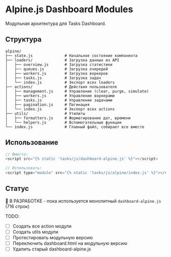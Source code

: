 # Alpine.js Dashboard Modules

Модульная архитектура для Tasks Dashboard.

## Структура

```
alpine/
├── state.js              # Начальное состояние компонента
├── loaders/              # Загрузка данных из API
│   ├── overview.js       # Загрузка статистики
│   ├── queues.js         # Загрузка очередей
│   ├── workers.js        # Загрузка воркеров
│   ├── tasks.js          # Загрузка задач
│   └── index.js          # Экспорт всех loaders
├── actions/              # Действия пользователя
│   ├── management.js     # Управление (clear, purge, simulate)
│   ├── workers.js        # Управление воркерами
│   ├── tasks.js          # Управление задачами
│   ├── pagination.js     # Пагинация
│   └── index.js          # Экспорт всех actions
├── utils/                # Утилиты
│   ├── formatters.js     # Форматирование дат, времени
│   └── helpers.js        # Вспомогательные функции
└── index.js              # Главный файл, собирает все вместе
```

## Использование

```js
// Вместо:
<script src="{% static 'tasks/js/dashboard-alpine.js' %}"></script>

// Использовать:
<script type="module" src="{% static 'tasks/js/alpine/index.js' %}"></script>
```

## Статус

🚧 В РАЗРАБОТКЕ - пока используется монолитный `dashboard-alpine.js` (716 строк)

TODO:
- [ ] Создать все action модули
- [ ] Создать utils модули
- [ ] Протестировать модульную версию
- [ ] Переключить dashboard.html на модульную версию
- [ ] Удалить старый dashboard-alpine.js
